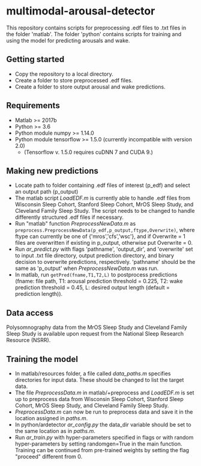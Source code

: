 # multimodal-arousal-detector
This repository contains scripts for preprocessing .edf files to .txt files in the folder 'matlab'. The folder 'python' contains scripts for training and using the model for predicting arousals and wake.

## Getting started
 * Copy the repository to a local directory.
 * Create a folder to store preprocessed .edf files.
 * Create a folder to store output arousal and wake predictions.
 
## Requirements
 * Matlab >= 2017b
 * Python >= 3.6
 * Python module numpy >= 1.14.0
 * Python module tensorflow >= 1.5.0 (currently incompatible with version 2.0)
   - (Tensorflow v. 1.5.0 requires cuDNN 7 and CUDA 9.)

## Making new predictions
 * Locate path to folder containing .edf files of interest (p_edf) and select an output path (p_output)
 * The matlab script *LoadEDF.m* is currently able to handle .edf files from Wisconsin Sleep Cohort, Stanford Sleep Cohort, MrOS Sleep Study, and Cleveland Family Sleep Study. The script needs to be changed to handle differently structured .edf files if necessary.
 * Run "matlab" function *PreprocessNewData.m* as `preprocess.PreprocessNewData(p_edf,p_output,ftype,Overwrite)`, where ftype can currently be one of {'mros','cfs','wsc'}, and if Overwrite = 1 files are overwritten if existing in p_output, otherwise put Overwrite = 0.
 * Run *ar_predict.py* with flags 'pathname', 'output_dir', and 'overwrite' set to input .txt file directory, output prediction directory, and binary decision to overwrite predictions, respectively. 'pathname' should be the same as 'p_output' when *PreprocessNewData.m* was run.
 * In matlab, run `getPred(fname,T1,T2,L)` to postprocess predictions (fname: file path, T1: arousal prediction threshold = 0.225, T2: wake prediction threshold = 0.45, L: desired output length (default = prediction length)).
 
## Data access
Polysomnography data from the MrOS Sleep Study and Cleveland Family Sleep Study is available upon request from the National Sleep Research Resource (NSRR).

 ## Training the model
 * In matlab/resources folder, a file called *data_paths.m* specifies directories for input data. These should be changed to list the target data.
 * The file *PreprocessData.m* in matlab/+preprocess and *LoadEDF.m* is set up to preprocess data from Wisconsin Sleep Cohort, Stanford Sleep Cohort, MrOS Sleep Study, and Cleveland Family Sleep Study. 
 * *PreprocessData.m* can now be run to preprocess data and save it in the location assigned in *paths.m*.
 * In python/ardetector *ar_config.py* the data_dir variable should be set to the same location as in *paths.m*.
 * Run *ar_train.py* with hyper-parameters specified in flags or with random hyper-parameters by setting randomgen=True in the main function. Training can be continued from pre-trained weights by setting the flag "proceed" different from 0.
